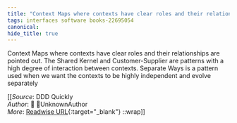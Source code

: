 ```yaml
---
title: "Context Maps where contexts have clear roles and their relationships ..."
tags: interfaces software books-22695054
canonical: 
hide_title: true
---
```


Context Maps where contexts have clear roles and their relationships are pointed out. The Shared Kernel and Customer-Supplier are patterns with a high degree of interaction between contexts. Separate Ways is a pattern used when we want the contexts to be highly independent and evolve separately


[[_Source_: DDD Quickly<br>
_Author_: 📕 UnknownAuthor<br>
_More_: [Readwise URL](https://readwise.io/open/446271394){:target="_blank"}
::wrap]]